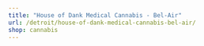 ```yaml
---
title: "House of Dank Medical Cannabis - Bel-Air"
url: /detroit/house-of-dank-medical-cannabis-bel-air/
shop: cannabis
---
```

